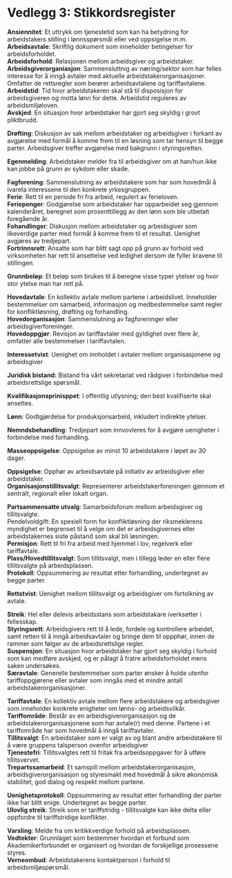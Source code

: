 # Vedlegg 3: Stikkordsregister 


**Ansiennitet**: Et uttrykk om tjenestetid som kan ha betydning for arbeidstakers stilling i lønnsspørsmål eller ved oppsigelse m.m.  
**Arbeidsavtale**: Skriftlig dokument som inneholder betingelser for arbeidsforholdet.  
**Arbeidsforhold**: Relasjonen mellom arbeidsgiver og arbeidstaker.  
**Arbeidsgiverorganiasjon**: Sammensluttnig av næring/sektor som har felles interesse for å inngå avtaler med aktuelle arbeidstakerorganisasjoner. Omfatter de rettsregler som berører arbeidsavtalene og tariffavtalene.  
**Arbeidstid**: Tid hvor arbeidstakeren skal stå til disposisjon for arbeidsgiveren og motta lønn for dette. Arbeidstid reguleres av arbeidsmiljøloven.  
**Avskjed**: En situasjon hvor arbeidstaker har gjort seg skyldig i grovt pliktbrudd.

**Drøfting**: Diskusjon av sak mellom arbeidstaker og arbeidsgiver i forkant av avgjørelse med formål å komme frem til en løsning som tar hensyn til begge parter. Arbeidsgiver treffer avgjørelse med bakgrunn i styringsretten.

**Egenmelding**: Arbeidstaker melder fra til arbeidsgiver om at han/hun ikke kan jobbe på grunn av sykdom eller skade.

**Fagforening**: Sammenslutning av arbeidstakere som har som hovedmål å ivareta interessene til den konkrete yrkesgruppen.  
**Ferie**: Rett til en periode fri fra arbeid, regulert av ferieloven.  
**Feriepenger**: Godgjørelse som arbeidstaker har opparbeidet seg gjennom kalenderåret, beregnet som prosenttillegg av den lønn som ble utbetalt foregående år.  
**Fohandlinger**: Diskusjon mellom arbeidstaker og arbeidsgiver som likeverdige parter med formål å komme frem til et resultat. Uenighet avgjøres av tredjepart.  
**Fortrinnsrett**: Ansatte som har blitt sagt opp på grunn av forhold ved virksomheten har rett til ansettelse ved ledighet dersom de fyller kravene til stillingen.

**Grunnbeløp**: Et beløp som brukes til å beregne visse typer ytelser og hvor stor ytelse man har rett på.

**Hovedavtale**: En kollektiv avtale mellom partene i arbeidslivet. Inneholder bestemmelser om samarbeid, informasjon og medbestemmelse samt regler for konfliktløsning, drøfting og forhandling.  
**Hovedorganisasjon**: Sammenslutning av fagforeninger eller arbeidsgiverforeninger.  
**Hovedoppgjør**: Revisjon av tariffavtaler med gyldighet over flere år, omfatter alle bestemmelser i tariffavtalen.

**Interessetvist**: Uenighet om innholdet i avtaler mellom organisasjonene og arbeidsgiver

**Juridisk bistand:**  Bistand fra vårt sekretariat ved rådgiver i forbindelse med arbeidsrettslige spørsmål.

**Kvalifikasjonsprinisppet**: I offentlig utlysning; den best kvalifiserte skal ansettes.

**Lønn**: Godtgjørdelse for produksjonsarbeid, inkludert indirekte ytelser.

**Nemndsbehandling**: Tredjepart som innvovleres for å avgjøre uenigheter i forbindelse med forhandling.

**Masseoppsigelse**: Oppsigelse av minst 10 arbeidstakere i løpet av 30 dager.

**Oppsigelse**: Opphør av arbeidsavtale på initiativ av arbeidsgiver eller arbeidstaker.  
**Organisasjonstillitsvalgt**: Representerer arbeidstakerforeningen gjennom et sentralt, regionalt eller lokalt organ.

**Partsammensatte utvalg**: Samarbeidsforum mellom arbeidsgiver og tillitsvalgte.  
Pendelvoldgift: En spesiell form for konfliktløsning der riksmeklerens myndighet er begrenset til å velge om det er arbeidsgivernes eller arbeidstakernes siste påstand som skal bli løsningen.  
**Permisjon**: Rett til fri fra arbeid med hjemmel i lov, regelverk eller tariffavtale.  
**Plass/Hovedtillitsvalgt**: Som tillitsvalgt, men i tillegg leder en eller flere tillitsvalgte på arbeidsplassen.  
**Protokoll**: Oppsummering av resultat etter forhandling, undertegnet av begge parter.

**Rettstvist**: Uenighet mellom tillitsvalgt og arbeidsgiver om fortolkning av avtale.

**Streik**: Hel eller delevis arbeidsstans som arbeidstakare iverksetter i fellesskap.  
**Styringsrett**: Arbeidsgivers rett til å lede, fordele og kontrollere arbeidet, samt retten til å inngå arbeidsavtaler og bringe dem til oppphør, innen de rammer som følger av de arbeidsrettslige regler.  
**Suspensjon**: En situasjon hvor arbeidstaker har gjort seg skyldig i forhold som kan medføre avskjed, og er pålagt å fratre arbeidsforholdet mens saken undersøkes.  
**Særavtale**: Generelle bestemmelser som parter ønsker å holde utenfor tariffoppgjørene eller avtaler som inngås med et mindre antall arbeidstakerorganisasjoner.

**Tariffavtale**: En kollektiv avtale mellom flere arbeidstakere og arbeidsgiver som inneholder konkrete enigheter om lønns- og arbeidsvilkår.  
**Tariffområde**: Består av en arbeidsgiverorganisasjon og de arbeidstakerorganisasjonene som har avtale(r) med denne. Partene i et tariffområde har som hovedmål å inngå tariffavtaler.  
**Tillitsvalgt**: En arbeidstaker som er valgt av og blant andre arbeidstakere til å være gruppens talsperson ovenfor arbeidsgiver  
**Tjenestefri**: Tillitsvalgtes rett til fritak fra arbeidsoppgaver for å utføre tillitsvervet.  
**Trepartssamarbeid**: Et samspill mellom arbeidstakerorganisasjon, arbeidsgiverorganisasjon og styresmakt med hovedmål å sikre økonomisk stabilitet, god dialog og respekt mellom partene.

**Uenighetsprotokoll**: Oppsummering av resultat etter forhandling der parter ikke har blitt enige. Undertegnet av begge parter.  
**Ulovlig streik**: Streik som er tariffstridig - tillitsvalgte kan ikke delta eller oppfordre til tariffstridige konflikter.

**Varsling**: Melde fra om kritikkverdige forhold på arbeidsplassen.  
**Vedtekter**: Grunnlaget som bestemmer hvordan et forbund som Akademikerforbundet er organisert og hvordan de forskjellige prosessene styres.  
**Verneombud**: Arbeidstakerens kontaktperson i forhold til arbeidsmiljøspørsmål.